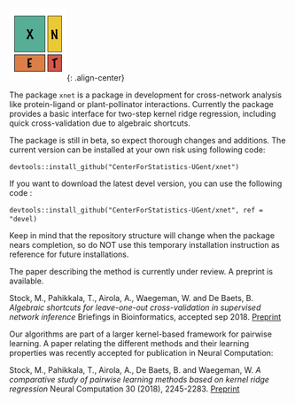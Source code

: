 ---
---

![center-aligned-image](static/images/xnet_logo.png){: .align-center}

The package `xnet` is a package in development for cross-network analysis
like protein-ligand or plant-pollinator interactions. Currently the
package provides a basic interface for two-step kernel ridge regression,
including quick cross-validation due to algebraic shortcuts.

The package is still in beta, so expect thorough changes and additions. 
The current version can be installed at your own risk using following code:

    devtools::install_github("CenterForStatistics-UGent/xnet") 
    
If you want to download the latest devel version, you can use the following code :

    devtools::install_github("CenterForStatistics-UGent/xnet", ref = "devel) 

    
Keep in mind that the repository structure will change when the package nears completion,
so do NOT use this temporary installation instruction as reference for future installations.

The paper describing the method is currently under review. A preprint is available. 

Stock, M., Pahikkala, T., Airola, A., Waegeman, W. and De Baets, B. *Algebraic shortcuts for leave-one-out cross-validation in supervised network inference* Briefings in Bioinformatics, accepted sep 2018. [Preprint](https://www.biorxiv.org/content/early/2018/01/03/242321.1)

Our algorithms are part of a larger kernel-based framework for pairwise learning. A paper relating the different methods and their learning properties was recently accepted for publication in Neural Computation:

Stock, M., Pahikkala, T., Airola, A., De Baets, B. and Waegeman, W. *A comparative study of pairwise learning methods based on kernel ridge regression* Neural Computation 30 (2018), 2245-2283. [Preprint](https://arxiv.org/abs/1803.01575)

